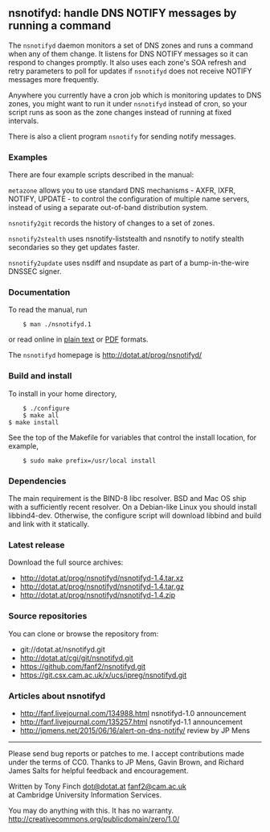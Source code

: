 nsnotifyd: handle DNS NOTIFY messages by running a command
----------------------------------------------------------

The `nsnotifyd` daemon monitors a set of DNS zones and runs a command
when any of them change. It listens for DNS NOTIFY messages so it can
respond to changes promptly. It also uses each zone's SOA refresh and
retry parameters to poll for updates if `nsnotifyd` does not receive
NOTIFY messages more frequently.

Anywhere you currently have a cron job which is monitoring updates to
DNS zones, you might want to run it under `nsnotifyd` instead of cron,
so your script runs as soon as the zone changes instead of running at
fixed intervals.

There is also a client program `nsnotify` for sending notify messages.

### Examples

There are four example scripts described in the manual:

`metazone` allows you to use standard DNS mechanisms - AXFR, IXFR,
NOTIFY, UPDATE - to control the configuration of multiple name
servers, instead of using a separate out-of-band distribution system.

`nsnotify2git` records the history of changes to a set of zones.

`nsnotify2stealth` uses nsnotify-liststealth and nsnotify to
notify stealth secondaries so they get updates faster.

`nsnotify2update` uses nsdiff and nsupdate as part of a bump-in-the-wire
DNSSEC signer.

### Documentation

To read the manual, run

        $ man ./nsnotifyd.1

or read online in [plain text](http://dotat.at/prog/nsnotifyd/nsnotifyd.txt)
or [PDF](http://dotat.at/prog/nsnotifyd/nsnotifyd.pdf) formats.

The `nsnotifyd` homepage is <http://dotat.at/prog/nsnotifyd/>

### Build and install

To install in your home directory,

        $ ./configure
        $ make all
	$ make install

See the top of the Makefile for variables that control the install
location, for example,

        $ sudo make prefix=/usr/local install

### Dependencies

The main requirement is the BIND-8 libc resolver. BSD and Mac OS ship
with a sufficiently recent resolver. On a Debian-like Linux you should
install libbind4-dev. Otherwise, the configure script will download
libbind and build and link with it statically.

### Latest release

Download the full source archives:

* <http://dotat.at/prog/nsnotifyd/nsnotifyd-1.4.tar.xz>
* <http://dotat.at/prog/nsnotifyd/nsnotifyd-1.4.tar.gz>
* <http://dotat.at/prog/nsnotifyd/nsnotifyd-1.4.zip>

### Source repositories

You can clone or browse the repository from:

* git://dotat.at/nsnotifyd.git
* <http://dotat.at/cgi/git/nsnotifyd.git>
* <https://github.com/fanf2/nsnotifyd.git>
* <https://git.csx.cam.ac.uk/x/ucs/ipreg/nsnotifyd.git>

### Articles about nsnotifyd

* <http://fanf.livejournal.com/134988.html> nsnotifyd-1.0 announcement
* <http://fanf.livejournal.com/135257.html> nsnotifyd-1.1 announcement
* <http://jpmens.net/2015/06/16/alert-on-dns-notify/> review by JP Mens

----------------------------------------------------------------

Please send bug reports or patches to me. I accept contributions made
under the terms of CC0. Thanks to JP Mens, Gavin Brown, and Richard
James Salts for helpful feedback and encouragement.

Written by Tony Finch <dot@dotat.at> <fanf2@cam.ac.uk>  
at Cambridge University Information Services.

You may do anything with this. It has no warranty.  
<http://creativecommons.org/publicdomain/zero/1.0/>
